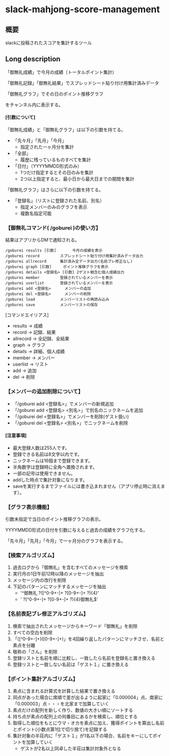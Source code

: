 # slack-mahjong-score-management

## 概要
slackに投稿されたスコアを集計するツール

## Long description
「御無礼成績」で今月の成績（トータルポイント集計）

「御無礼記録」「御無礼結果」でスプレッドシート貼り付け用集計済みデータ

「御無礼グラフ」でその日のポイント推移グラフ

をチャンネル内に表示する。

#### [引数について]
「御無礼成績」と「御無礼グラフ」は以下の引数を持てる。
* 「先々月」「先月」「今月」
  * 指定された一ヶ月分を集計
* 「全部」
  * 履歴に残っているものすべてを集計
* 「日付」（YYYYMMDD形式のみ）
  * 1つだけ指定するとその日のみを集計
  * 2つ以上指定すると、最小日から最大日までの期間を集計

「御無礼グラフ」はさらに以下の引数を持てる。
* 「登録名」（リストに登録された名前、別名）
  * 指定メンバーのみのグラフを表示
  * 複数名指定可能

### 【御無礼コマンド( /goburei )の使い方】
結果はアプリからDMで通知される。

```
/goburei results [引数]		今月の成績を表示
/goburei record			スプレッドシート貼り付け用集計済みデータ出力
/goburei allrecord		集計済み全データ出力(名前ブレ修正なし)
/goburei graph [引数]		ポイント推移グラフを表示
/goburei details <登録名> [引数]	2ゲスト戦含む個人成績出力
/goburei member			登録されているメンバーを表示
/goburei userlist		登録されているメンバーを表示
/goburei add <登録名>		メンバーの追加
/goburei del <登録名>		メンバーの削除
/goburei load			メンバーリストの再読み込み
/goburei save			メンバーリストの保存
```

[コマンドエイリアス]
- results → 成績
- record → 記録、結果
- allrecord → 全記録、全結果
- graph → グラフ
- details → 詳細、個人成績
- member → メンバー
- userlist → リスト
- add → 追加
- del → 削除

### 【メンバーの追加削除について】
- 「/goburei add <登録名>」でメンバーの新規追加
- 「/goburei add <登録名> <別名>」で別名のニックネームを追加
- 「/goburei del <登録名>」でメンバーを削除(ゲスト扱い)
- 「/goburei del <登録名> <別名>」でニックネームを削除

#### [注意事項]
- 最大登録人数は255人です。
- 登録できる名前は8文字以内です。
- ニックネームは16個まで登録できます。
- 半角数字は登録時に全角へ置換されます。
- 一部の記号は使用できません。
- addした時点で集計対象になります。
- saveを実行するまでファイルには書き込まれません（アプリ停止時に消えます）。

### 【グラフ表示機能】
引数未指定で当日のポイント推移グラフの表示。

YYYYMMDD形式の日付を引数に与えると過去の成績をグラフ化する。

「先々月」「先月」「今月」で一ヶ月分のグラフを表示する。

### 【検索アルゴリズム】
1. 過去ログから「御無礼」を含むすべてのメッセージを検索
2. 実行月の1日午前12時以降のメッセージを抽出
3. メッセージ内の改行を削除
4. 下記のパターンにマッチするメッセージを抽出
   - '^御無礼 ?([^0-9+-]+ ?[0-9+-]+ ?){4}'
   - ' ?[^0-9+-]+ ?[0-9+-]+ ?){4}御無礼$'


### 【名前表記ブレ修正アルゴリズム】
1. 検索で抽出されたメッセージからキーワード「御無礼」を削除
2. すべての空白を削除
3. 「([^0-9+-]+)([0-9+-]+)」を4回繰り返したパターンにマッチさせ、名前と素点を分離
4. 敬称の「さん」を削除
5. 登録リストと名前を順に比較し、一致したら名前を登録名と置き換える
6. 登録リストと一致しない名前は「ゲスト１」に置き換える


### 【ポイント集計アルゴリズム】
1. 素点に含まれる計算式を計算した結果で置き換える
2. 同点があった場合に席順で差が出るように起家に「0.000004」点、南家に「0.000003」点・・・を北家まで加算していく
3. 素点だけの配列を新しく作り、数値の大きい順にソートする
4. 持ち点が素点の配列上の何番目にあるかを検索し、順位とする
5. 取得した順位をもとにウマ・オカを素点に加え、獲得ポイントを算出し名前とポイント(小数点第1位で切り捨て)を記録する
6. 集計対象の半荘内に「ゲスト１」が1名以下の場合、名前をキーにしてポイントを加算していく
   - ゲストが2名以上同卓した半荘は集計対象外となる
